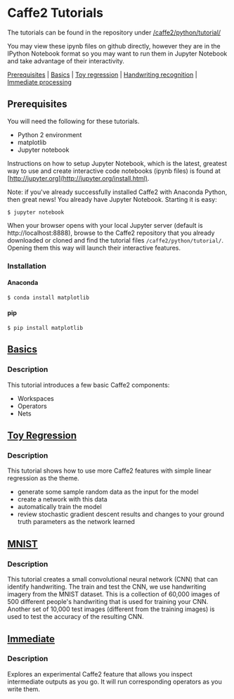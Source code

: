 # Caffe2 Tutorials

The tutorials can be found in the repository under [/caffe2/python/tutorial/](/caffe2/python/tutorial/index.md)

You may view these ipynb files on github directly, however they are in the IPython Notebook format so you may want to run them in Jupyter Notebook and take advantage of their interactivity.

[Prerequisites](#prerequisites) |
[Basics](#basics) |
[Toy regression](#toy-regression) |
[Handwriting recognition](#mnist) |
[Immediate processing](#immediate)

## Prerequisites

You will need the following for these tutorials.

* Python 2 environment
* matplotlib
* Jupyter notebook

Instructions on how to setup Jupyter Notebook, which is the latest, greatest way to use and create interactive code notebooks (ipynb files) is found at [http://jupyter.org](http://jupyter.org/install.html).

Note: if you've already successfully installed Caffe2 with Anaconda Python, then great news! You already have Jupyter Notebook. Starting it is easy:

```
$ jupyter notebook
```
When your browser opens with your local Jupyter server (default is http://localhost:8888), browse to the Caffe2 repository that you already downloaded or cloned and find the tutorial files `/caffe2/python/tutorial/`. Opening them this way will launch their interactive features.

### Installation

#### Anaconda

```
$ conda install matplotlib
```

#### pip

```
$ pip install matplotlib
```

## [Basics](../caffe2/python/tutorial/Tutorial_1_Basics.ipynb)

### Description
This tutorial introduces a few basic Caffe2 components:

* Workspaces
* Operators
* Nets

## [Toy Regression](Tutorial_2_toy_regression.ipynb)

### Description
This tutorial shows how to use more Caffe2 features with simple linear regression as the theme.

* generate some sample random data as the input for the model
* create a network with this data
* automatically train the model
* review stochastic gradient descent results and changes to your ground truth parameters as the network learned

## [MNIST](Tutorial_3_MNIST.ipynb)

### Description
This tutorial creates a small convolutional neural network (CNN) that can identify handwriting. The train and test the CNN, we use handwriting imagery from the MNIST dataset. This is a collection of 60,000 images of 500 different people's handwriting that is used for training your CNN. Another set of 10,000 test images (different from the training images) is used to test the accuracy of the resulting CNN.

## [Immediate](Tutorial_4_immediate.ipynb)

### Description
Explores an experimental Caffe2 feature that allows you inspect intermediate outputs as you go. It will run corresponding operators as you write them.
